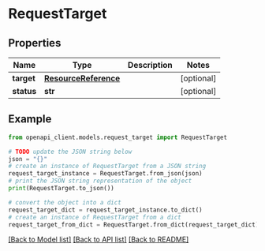 # RequestTarget


## Properties

Name | Type | Description | Notes
------------ | ------------- | ------------- | -------------
**target** | [**ResourceReference**](ResourceReference.md) |  | [optional] 
**status** | **str** |  | [optional] 

## Example

```python
from openapi_client.models.request_target import RequestTarget

# TODO update the JSON string below
json = "{}"
# create an instance of RequestTarget from a JSON string
request_target_instance = RequestTarget.from_json(json)
# print the JSON string representation of the object
print(RequestTarget.to_json())

# convert the object into a dict
request_target_dict = request_target_instance.to_dict()
# create an instance of RequestTarget from a dict
request_target_from_dict = RequestTarget.from_dict(request_target_dict)
```
[[Back to Model list]](../README.md#documentation-for-models) [[Back to API list]](../README.md#documentation-for-api-endpoints) [[Back to README]](../README.md)


